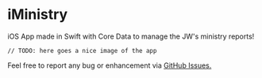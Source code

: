 iMinistry
=========

iOS App made in Swift with Core Data to manage the JW's ministry reports!

```
// TODO: here goes a nice image of the app
```

Feel free to report any bug or enhancement via [GitHub Issues.](https://github.com/kutyel/iMinistry/issues)
